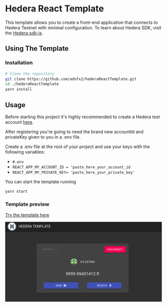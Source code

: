 # Hedera React Template

This template allows you to create a front-end application that connects to Hedera Testnet with minimal
configuration. To learn about Hedera SDK, visit the
[Hedera sdk-js](https://docs.hedera.com/guides/getting-started/javascript).



## Using The Template

### Installation

```bash
# Clone the repository
git clone https://github.com/adnfx2/hederaReactTemplate.git
cd ./hederaReactTemplate
yarn install
```

## Usage

Before starting this project it's highly recommended to create a Hedera test account [here](https://portal.hedera.com/register).

After registering you're going to need the brand new accountId and privateKey given to you in a .env file. 

Create a .env file at the root of your project and use your keys with the following variables:

* `#.env`
* `REACT_APP_MY_ACCOUNT_ID = 'paste_here_your_account_id`
* `REACT_APP_MY_PRIVATE_KEY= 'paste_here_your_private_key'`

You can start the template running 

```bash
yarn start
```
### Template preview

[Try the template here](https://adnfx2.github.io/hederaReactTemplate/)

![Preview](https://github.com/adnfx2/hederaReactTemplate/blob/master/assets/hederaReactTemplate.png)
